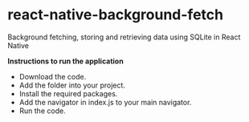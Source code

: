 # react-native-background-fetch
Background fetching, storing and retrieving data using SQLite in React Native

<b>Instructions to run the application</b>
* Download the code.
* Add the folder into your project.
* Install the required packages.
* Add the navigator in index.js to your main navigator. 
* Run the code.
